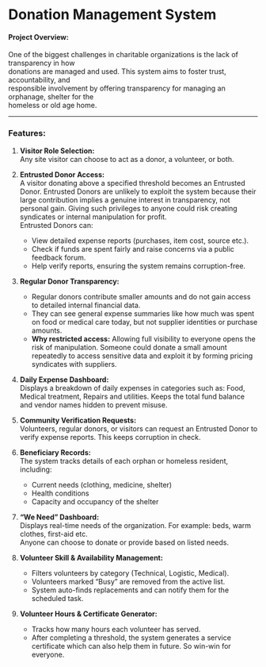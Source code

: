 # Donation Management System

#### Project Overview:

One of the biggest challenges in charitable organizations is the lack of transparency in how  
donations are managed and used. This system aims to foster trust, accountability, and  
responsible involvement by offering transparency for managing an orphanage, shelter for the  
homeless or old age home.

---

### Features:

1. **Visitor Role Selection:**  
   Any site visitor can choose to act as a donor, a volunteer, or both.

2. **Entrusted Donor Access:**  
   A visitor donating above a specified threshold becomes an Entrusted Donor. Entrusted Donors are unlikely to exploit the system because their large contribution implies a genuine interest in transparency, not personal gain. Giving such privileges to anyone could risk creating syndicates or internal manipulation for profit.  
   Entrusted Donors can:  
   - View detailed expense reports (purchases, item cost, source etc.).  
   - Check if funds are spent fairly and raise concerns via a public feedback forum.  
   - Help verify reports, ensuring the system remains corruption-free.

3. **Regular Donor Transparency:**  
   - Regular donors contribute smaller amounts and do not gain access to detailed internal financial data.  
   - They can see general expense summaries like how much was spent on food or medical care today, but not supplier identities or purchase amounts.  
   - **Why restricted access:** Allowing full visibility to everyone opens the risk of manipulation. Someone could donate a small amount repeatedly to access sensitive data and exploit it by forming pricing syndicates with suppliers.

4. **Daily Expense Dashboard:**  
   Displays a breakdown of daily expenses in categories such as: Food, Medical treatment, Repairs and utilities. Keeps the total fund balance and vendor names hidden to prevent misuse.

5. **Community Verification Requests:**  
   Volunteers, regular donors, or visitors can request an Entrusted Donor to verify expense reports. This keeps corruption in check.

6. **Beneficiary Records:**  
   The system tracks details of each orphan or homeless resident, including:  
   - Current needs (clothing, medicine, shelter)  
   - Health conditions  
   - Capacity and occupancy of the shelter

7. **“We Need” Dashboard:**  
   Displays real-time needs of the organization. For example: beds, warm clothes, first-aid etc.  
   Anyone can choose to donate or provide based on listed needs.

8. **Volunteer Skill & Availability Management:**  
   - Filters volunteers by category (Technical, Logistic, Medical).  
   - Volunteers marked “Busy” are removed from the active list.  
   - System auto-finds replacements and can notify them for the scheduled task.

9. **Volunteer Hours & Certificate Generator:**  
   - Tracks how many hours each volunteer has served.  
   - After completing a threshold, the system generates a service certificate which can also help them in future. So win-win for everyone.

